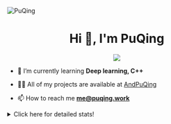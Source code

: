 ![PuQing](https://user-images.githubusercontent.com/27223114/171565019-9a56fae6-b08b-421f-99db-7e830da42371.png)

<h1 align="center">Hi 👋, I'm PuQing</h1>

<p align="center">
  <img src="https://github-widgetbox.vercel.app/api/profile?username=AndPuQing&data=followers,repositories,stars,commits"/>
</p>

- 🌱 I’m currently learning **Deep learning, C++**

- 👨‍💻 All of my projects are available at [AndPuQing](https://github.com/AndPuQing)

- 📫 How to reach me **me@puqing.work**

<details>
<summary>Click here for detailed stats!</summary>

<!--START_SECTION:waka-->
**I'm a Night 🦉** 

```text
🌞 Morning    42 commits     ██░░░░░░░░░░░░░░░░░░░░░░░   11.17% 
🌆 Daytime    126 commits    ████████░░░░░░░░░░░░░░░░░   33.51% 
🌃 Evening    111 commits    ███████░░░░░░░░░░░░░░░░░░   29.52% 
🌙 Night      97 commits     ██████░░░░░░░░░░░░░░░░░░░   25.8%

```


📊 **This Week I Spent My Time On** 

```text
💬 Programming Languages: 
C++                      6 hrs 58 mins       ████████████░░░░░░░░░░░░░   49.11% 
Python                   6 hrs 30 mins       ███████████░░░░░░░░░░░░░░   45.87% 
CSV                      24 mins             ░░░░░░░░░░░░░░░░░░░░░░░░░   2.82% 
C                        15 mins             ░░░░░░░░░░░░░░░░░░░░░░░░░   1.85% 
Jupyter Notebook         2 mins              ░░░░░░░░░░░░░░░░░░░░░░░░░   0.24%

🔥 Editors: 
VS Code                  11 hrs 33 mins      ████████████████████░░░░░   81.38% 
PyCharm                  2 hrs 38 mins       ████░░░░░░░░░░░░░░░░░░░░░   18.62%

💻 Operating System: 
Windows                  7 hrs 18 mins       ████████████░░░░░░░░░░░░░   51.47% 
Linux                    4 hrs 59 mins       ████████░░░░░░░░░░░░░░░░░   35.17% 
Mac                      1 hr 53 mins        ███░░░░░░░░░░░░░░░░░░░░░░   13.37%

```


<!--END_SECTION:waka-->
</details>
